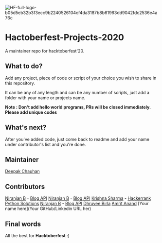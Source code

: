 ![HF-full-logo-b05d5eb32b3f3ecc9b2240526104cf4da3187b8b61963dd9042fdc2536e4a76c](https://user-images.githubusercontent.com/34307370/94694710-bdb6af80-0352-11eb-9665-10bbe937e277.png)




# Hactoberfest-Projects-2020
A maintainer repo for hacktoberfest'20.

## What to do?
Add any project, piece of code or script of your choice you wish to share in this repository.

It can be any of any length and can be any number of scripts, just add a folder with your name or projects name.

**Note : Don't add hello world programs, PRs will be closed immediately. Please add unique codes**

## What's next?
After you've added code, just come back to readme and add your name under contributor's list and you're done.

## Maintainer
[Deepak Chauhan](https://linkedin.com/in/deepakchauhan878)

## Contributors
[Niranjan B](https://github.com/niranjanneeru) - [Blog API](BlogAPI/README.md)
[Niranjan B](https://github.com/niranjanneeru) - [Blog API](BlogAPI/README.md)
[Krishna Sharma](https://github.com/krishna16sharma) - [Hackerrank Python Solutions](Hackerrank-Python)
[Niranjan B](https://github.com/niranjanneeru) - [Blog API](BlogAPI/README.md)
[Dhruvee Birla](https://github.com/dhruvxx)
[Amrit Anand](https://github.com/galahad42)
[Your name here](Your GitHub/Linkedin URL her)

## Final words
All the best for **Hacktoberfest** :)
